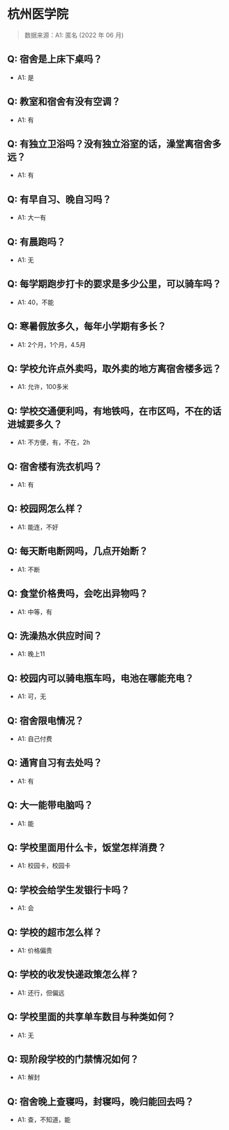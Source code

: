 # 杭州医学院

> 数据来源：A1: 匿名 (2022 年 06 月)

## Q: 宿舍是上床下桌吗？

- A1: 是

## Q: 教室和宿舍有没有空调？

- A1: 有

## Q: 有独立卫浴吗？没有独立浴室的话，澡堂离宿舍多远？

- A1: 有

## Q: 有早自习、晚自习吗？

- A1: 大一有

## Q: 有晨跑吗？

- A1: 无

## Q: 每学期跑步打卡的要求是多少公里，可以骑车吗？

- A1: 40，不能

## Q: 寒暑假放多久，每年小学期有多长？

- A1: 2个月，1个月，4.5月

## Q: 学校允许点外卖吗，取外卖的地方离宿舍楼多远？

- A1: 允许，100多米

## Q: 学校交通便利吗，有地铁吗，在市区吗，不在的话进城要多久？

- A1: 不方便，有，不在，2h

## Q: 宿舍楼有洗衣机吗？

- A1: 有

## Q: 校园网怎么样？

- A1: 能连，不好

## Q: 每天断电断网吗，几点开始断？

- A1: 不断

## Q: 食堂价格贵吗，会吃出异物吗？

- A1: 中等，有

## Q: 洗澡热水供应时间？

- A1: 晚上11

## Q: 校园内可以骑电瓶车吗，电池在哪能充电？

- A1: 可，无

## Q: 宿舍限电情况？

- A1: 自己付费

## Q: 通宵自习有去处吗？

- A1: 有

## Q: 大一能带电脑吗？

- A1: 能

## Q: 学校里面用什么卡，饭堂怎样消费？

- A1: 校园卡，校园卡

## Q: 学校会给学生发银行卡吗？

- A1: 会

## Q: 学校的超市怎么样？

- A1: 价格偏贵

## Q: 学校的收发快递政策怎么样？

- A1: 还行，但偏远

## Q: 学校里面的共享单车数目与种类如何？

- A1: 无

## Q: 现阶段学校的门禁情况如何？

- A1: 解封

## Q: 宿舍晚上查寝吗，封寝吗，晚归能回去吗？

- A1: 查，不知道，能


